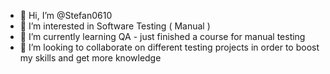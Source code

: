 - 👋 Hi, I’m @Stefan0610
- 👀 I’m interested in Software Testing ( Manual )  
- 🌱 I’m currently learning QA - just finished a course for manual testing
- 💞️ I’m looking to collaborate on different testing projects in order to boost my skills and get more knowledge


<!---
Stefan0610/Stefan0610 is a ✨ special ✨ repository because its `README.md` (this file) appears on your GitHub profile.
You can click the Preview link to take a look at your changes.
--->
